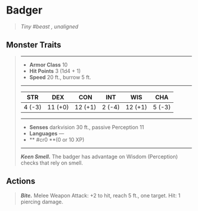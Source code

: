 # Badger
>*Tiny #beast , unaligned*
## Monster Traits
>___
>- **Armor Class** 10
>- **Hit Points** 3 (1d4 + 1)
>- **Speed** 20 ft., burrow 5 ft.
>___
>|STR|DEX|CON|INT|WIS|CHA|
>|:---:|:---:|:---:|:---:|:---:|:---:|
>|4 (-3)|11 (+0)|12 (+1)|2 (-4)|12 (+1)|5 (-3)|
>___
>- **Senses** darkvision 30 ft., passive Perception 11
>- **Languages** —
>- ** #cr0 **(0 or 10 XP)
>___
>***Keen Smell.*** The badger has advantage on Wisdom (Perception) checks that rely on smell.  
>
## Actions
>***Bite.*** Melee Weapon Attack: +2 to hit, reach 5 ft., one target. Hit: 1 piercing damage.